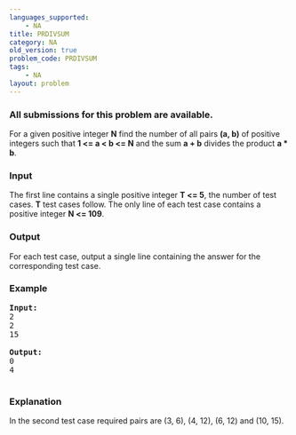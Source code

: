 ```yaml
---
languages_supported:
    - NA
title: PRDIVSUM
category: NA
old_version: true
problem_code: PRDIVSUM
tags:
    - NA
layout: problem
---
```

###  All submissions for this problem are available. 

For a given positive integer **N** find the number of all pairs **(a, b)** of positive integers such that **1 <= a < b <= N** and the sum **a + b** divides the product **a \* b**.

### Input

The first line contains a single positive integer **T <= 5**, the number of test cases. **T** test cases follow. The only line of each test case contains a positive integer **N <= 109**.

### Output

For each test case, output a single line containing the answer for the corresponding test case.

### Example

<pre><b>Input:</b>
2
2
15

<b>Output:</b>
0
4

</pre>
### Explanation

In the second test case required pairs are (3, 6), (4, 12), (6, 12) and (10, 15).
